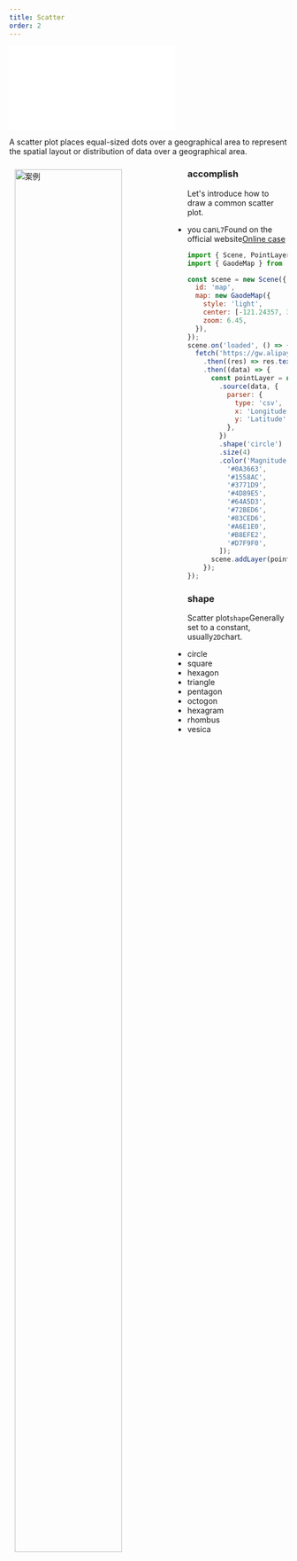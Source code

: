 ```yaml
---
title: Scatter
order: 2
---
```


<embed src="@/docs/api/common/style.md"></embed>

A scatter plot places equal-sized dots over a geographical area to represent the spatial layout or distribution of data over a geographical area.

<div>
  <div style="width:60%;float:left; margin: 10px;">
    <img  width="80%" alt="案例" src='https://gw.alipayobjects.com/mdn/antv_site/afts/img/A*LnlmQ7sFWigAAAAAAAAAAABkARQnAQ'>
  </div>
</div>

### accomplish

Let's introduce how to draw a common scatter plot.

- you can`L7`Found on the official website[Online case](/examples/point/scatter/#scatter)

```javascript
import { Scene, PointLayer } from '@antv/l7';
import { GaodeMap } from '@antv/l7-maps';

const scene = new Scene({
  id: 'map',
  map: new GaodeMap({
    style: 'light',
    center: [-121.24357, 37.58264],
    zoom: 6.45,
  }),
});
scene.on('loaded', () => {
  fetch('https://gw.alipayobjects.com/os/basement_prod/6c4bb5f2-850b-419d-afc4-e46032fc9f94.csv')
    .then((res) => res.text())
    .then((data) => {
      const pointLayer = new PointLayer({})
        .source(data, {
          parser: {
            type: 'csv',
            x: 'Longitude',
            y: 'Latitude',
          },
        })
        .shape('circle')
        .size(4)
        .color('Magnitude', [
          '#0A3663',
          '#1558AC',
          '#3771D9',
          '#4D89E5',
          '#64A5D3',
          '#72BED6',
          '#83CED6',
          '#A6E1E0',
          '#B8EFE2',
          '#D7F9F0',
        ]);
      scene.addLayer(pointLayer);
    });
});
```

### shape

Scatter plot`shape`Generally set to a constant, usually`2D`chart.

- circle
- square
- hexagon
- triangle
- pentagon
- octogon
- hexagram
- rhombus
- vesica
